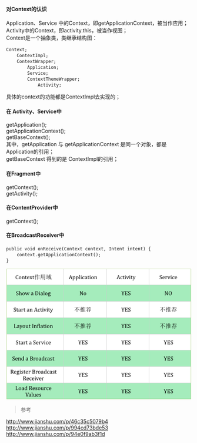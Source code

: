 #### 对Context的认识    

Application、Service 中的Context，即getApplicationContext，被当作应用；  
Activity中的Context，即activity.this，被当作视图；  
Context是一个抽象类，类继承结构图：  
```
Context;    
    ContextImpl;  
    ContextWrapper;  
        Application;  
        Service;  
        ContextThemeWrapper;  
            Activity;  
```
具体的context的功能都是ContextImpl去实现的；  


#### 在 Activity、Service中   

getApplication();  
getApplicationContext();  
getBaseContext();  
其中，getApplication  与 getApplicationContext 是同一个对象，都是Application的引用；   
getBaseContext 得到的是 ContextImpl的引用；  

#### 在Fragment中  

getContext();  
getActivity();  

#### 在ContentProvider中

getContext();  

#### 在BroadcastReceiver中
```
public void onReceive(Context context, Intent intent) {
    context.getApplicationContext();
}
```
 

![Context](../ImageFiles/context_001.png)  


>  参考 

http://www.jianshu.com/p/46c35c5079b4     
http://www.jianshu.com/p/994cd73bde53    
http://www.jianshu.com/p/94e0f9ab3f1d  
